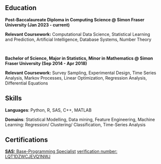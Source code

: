 ## Education

**Post-Baccalaureate Diploma in Computing Science @ Simon Fraser University (Jan 2023 - current)** 

**Relevant Coursework:** Computational Data Science, Statistical Learning and Prediction, Artificial Intelligence, Database Systems, Number Theory

<br />

**Bachelor of Science, Major in Statistics, Minor in Mathematics @ Simon Fraser University (Sep 2014 - Apr 2018)**

**Relevant Coursework:** Survey Sampling, Experimental Design, Time Series Analysis, Markov Processes, Linear Optimization, Regression Analysis, Differential Equations

## Skills

**Languages**: Python, R, SAS, C++, MATLAB

**Domains**: Statistical Modelling, Data mining, Feature Engineering, Machine Learning: Regression/ Clustering/ Classification, Time-Series Analysis

## Certifications

[**SAS:** Base-Programming Specialist](https://harlequin-carmine-96.tiiny.site) [verification number: LQT1DZWCJEVQ1NWJ](https://cp.certmetrics.com/SAS/en/public/verify/credential)

